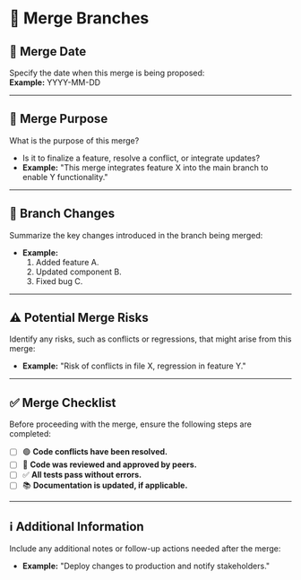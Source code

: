 # 🔀 Merge Branches

## 📅 Merge Date
Specify the date when this merge is being proposed:  
**Example:** YYYY-MM-DD

---

## 📝 Merge Purpose
What is the purpose of this merge?  
- Is it to finalize a feature, resolve a conflict, or integrate updates?  
- **Example:** "This merge integrates feature X into the main branch to enable Y functionality."

---

## 🔄 Branch Changes
Summarize the key changes introduced in the branch being merged:  
- **Example:**
  1. Added feature A.
  2. Updated component B.
  3. Fixed bug C.

---

## ⚠️ Potential Merge Risks
Identify any risks, such as conflicts or regressions, that might arise from this merge:  
- **Example:** "Risk of conflicts in file X, regression in feature Y."

---

## ✅ Merge Checklist
Before proceeding with the merge, ensure the following steps are completed:
- [ ] 🟢 **Code conflicts have been resolved.**
- [ ] 👀 **Code was reviewed and approved by peers.**
- [ ] ✅ **All tests pass without errors.**
- [ ] 📚 **Documentation is updated, if applicable.**

---

## ℹ️ Additional Information
Include any additional notes or follow-up actions needed after the merge:  
- **Example:** "Deploy changes to production and notify stakeholders."
